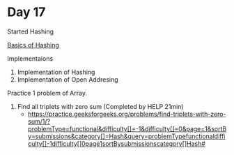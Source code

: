 # Day 17

Started Hashing

[Basics of Hashing](https://github.com/SachinMadhukar09/100-Days-Of-Code/blob/master/03.%20Hashing/Day%2017/30%20July%2000%20Basics%20of%20Hashing.py)

Implementaions

1. Implementation of Hashing
2. Implementation of Open Addresing

Practice 1 problem of Array.

1. Find all triplets with zero sum (Completed by HELP 21min)
    - https://practice.geeksforgeeks.org/problems/find-triplets-with-zero-sum/1/?problemType=functional&difficulty[]=-1&difficulty[]=0&page=1&sortBy=submissions&category[]=Hash&query=problemTypefunctionaldifficulty[]-1difficulty[]0page1sortBysubmissionscategory[]Hash#

